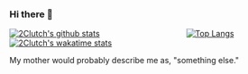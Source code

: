 ### Hi there 👋

[![2Clutch's github stats](https://github-readme-stats.vercel.app/api?username=2Clutch&count_private=true&show_icons=true)](https://github.com/2Clutch/github-readme-stats)
&nbsp; &nbsp; &nbsp; &nbsp; &nbsp; &nbsp; &nbsp; &nbsp; &nbsp; &nbsp; &nbsp; &nbsp; &nbsp; &nbsp; &nbsp; &nbsp; &nbsp; &nbsp; &nbsp;
[![Top Langs](https://github-readme-stats.vercel.app/api/top-langs/?username=2Clutch&show_icons=true&langs_count=10&hide_borders=true&layout=compact)](https://github.com/2Clutch/github-readme-stats)
[![2Clutch's wakatime stats](https://github-readme-stats.vercel.app/api/wakatime?username=2Clutch&layout=compact&hide_progress=true)](https://github.com/2Clutch/github-readme-stats)




My mother would probably describe me as, "something else."



<!--
**2Clutch/2Clutch** is a ✨ _special_ ✨ repository because its `README.md` (this file) appears on your GitHub profile.

Here are some ideas to get you started:

- 🔭 I’m currently working on ...
- 🌱 I’m currently learning ...
- 👯 I’m looking to collaborate on ...
- 🤔 I’m looking for help with ...
- 💬 Ask me about ...
- 📫 How to reach me: ...
- 😄 Pronouns: ...
- ⚡ Fun fact: ...
-->
